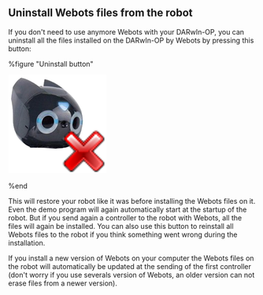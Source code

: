 ## Uninstall Webots files from the robot

If you don't need to use anymore Webots with your DARwIn-OP, you can uninstall
all the files installed on the DARwIn-OP by Webots by pressing this button:

%figure "Uninstall button"

![Uninstall button](images/uninstall.png)

%end

This will restore your robot like it was before installing the Webots files on
it. Even the demo program will again automatically start at the startup of the
robot. But if you send again a controller to the robot with Webots, all the
files will again be installed. You can also use this button to reinstall all
Webots files to the robot if you think something went wrong during the
installation.

If you install a new version of Webots on your computer the Webots files on the
robot will automatically be updated at the sending of the first controller
(don't worry if you use severals version of Webots, an older version can not
erase files from a newer version).

